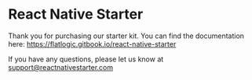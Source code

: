 # React Native Starter

Thank you for purchasing our starter kit. You can find the documentation here: https://flatlogic.gitbook.io/react-native-starter

If you have any questions, please let us know at support@reactnativestarter.com
